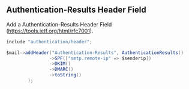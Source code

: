 ## Authentication-Results Header Field 
Add a Authentication-Results Header Field (https://tools.ietf.org/html/rfc7001).

```java
include "authentication/header";

$mail->addHeader("Authentication-Results", AuthenticationResults()
				->SPF(["smtp.remote-ip" => $senderip])
				->DKIM()
				->DMARC()
				->toString()
		);
```
